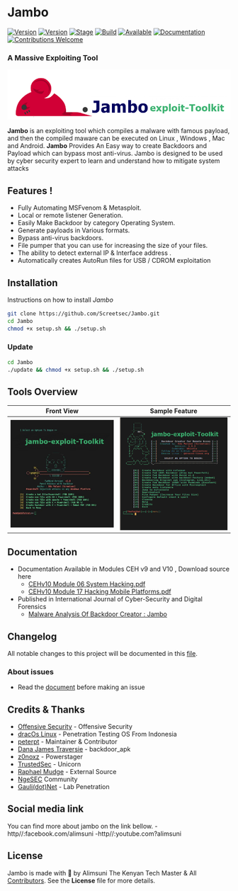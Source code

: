 
# Jambo 

[![Version](https://img.shields.io/badge/Jambo-1.9.7-brightgreen.svg?maxAge=259200)]()
[![Version](https://img.shields.io/badge/Codename-Whistle-red.svg?maxAge=259200)]()
[![Stage](https://img.shields.io/badge/Release-Stable-brightgreen.svg)]()
[![Build](https://img.shields.io/badge/Supported_OS-Linux-orange.svg)]()
[![Available](https://img.shields.io/badge/Available-BlackArch-red.svg?maxAge=259200)]()
[![Documentation](https://img.shields.io/badge/CEHv10-eccouncil-blue.svg?maxAge=259200)](https://github.com/ManhNho/CEHv10/tree/master/Slides)
[![Contributions Welcome](https://img.shields.io/badge/contributions-welcome-blue.svg?style=flat)]()


###  A Massive Exploiting Tool

![Banner](https://github.com/alimsunijambo/Jambo/blob/master/Jambo/icons/65820028-6ae17e00-e24e-11e9-894f-35836481cc2c.png)

**Jambo** is an exploiting tool which compiles a malware with famous payload, and then the compiled maware can be executed on Linux , Windows , Mac and Android. **Jambo** Provides An Easy way to create Backdoors and Payload which can bypass most anti-virus. Jambo is designed to be used by cyber security expert to learn and understand how to mitigate system attacks 
        
 ## Features !
 - Fully Automating MSFvenom & Metasploit.
- Local or remote listener Generation.
- Easily Make Backdoor by category Operating System.
- Generate payloads in Various formats.
- Bypass anti-virus backdoors.
- File pumper that you can use for increasing the size of your files.
- The ability to detect external IP & Interface address .
- Automatically creates AutoRun files for USB / CDROM exploitation


## Installation
Instructions on how to install *Jambo*
```bash
git clone https://github.com/Screetsec/Jambo.git
cd Jambo
chmod +x setup.sh && ./setup.sh
```
### Update 
```bash
cd Jambo
./update && chmod +x setup.sh && ./setup.sh
```

## Tools Overview
| Front View | Sample Feature	|
| ------------  | ------------ |
|![Index](https://github.com/alimsunijambo/Jambo/blob/master/Jambo/icons/65820886-91a4b200-e258-11e9-9a00-1e5905f6be16.jpg)|![f](https://github.com/alimsunijambo/Jambo/blob/master/Jambo/icons/9ee12cf6-2a80-11e7-8dfa-c2e3cfe71366.png)

## Documentation
- Documentation Available in Modules CEH v9 and V10 , Download source here 
	- [CEHv10 Module 06 System Hacking.pdf](https://github.com/ManhNho/CEHv10/blob/master/Labs/CEHv10%20Module%2006%20System%20Hacking.pdf)
	- [CEHv10 Module 17 Hacking Mobile Platforms.pdf](https://github.com/ManhNho/CEHv10/blob/master/Labs/CEHv10%20Module%2017%20Hacking%20Mobile%20Platforms.pdf)
- Published in International Journal of Cyber-Security and Digital Forensics
	- [Malware Analysis Of Backdoor Creator : Jambo](https://www.researchgate.net/publication/323574673_MALWARE_ANALYSIS_OF_BACKDOOR_CREATOR_FATRAT)


## Changelog
All notable changes to this project will be documented in this [file](https://github.com/Screetsec/Jambo/blob/master/CHANGELOG.md).

### About issues
- Read the [document](https://github.com/Screetsec/Jambo/blob/master/issues.md) before making an issue

## Credits & Thanks
- [Offensive Security](https://www.offensive-security.com/) - Offensive Security
- [dracOs Linux](https://dracos-linux.org/) - Penetration Testing OS From Indonesia
- [peterpt](https://github.com/peterpt) - Maintainer & Contributor
- [Dana James Traversie](https://github.com/dana-at-cp/backdoor-apk) - backdoor_apk
- [z0noxz](https://github.com/z0noxz/powerstager) - Powerstager
- [TrustedSec](https://github.com/trustedsec/unicorn) - Unicorn
- [Raphael Mudge](https://github.com/rsmudge) - External Source
- [NgeSEC](https://ngesec.id/) Community
- [Gauli(dot)Net](https://gauli.net/) - Lab Penetration

## Social media link
You can find more about jambo on the link bellow.
-http//:facebook.com/alimsuni
-http//:youtube.com?alimsuni

## License
Jambo is made with 🖤 by Alimsuni The Kenyan Tech Master & All [Contributors](https://github.com/Screetsec/Jambo/graphs/contributors). See the **License** file for more details.


